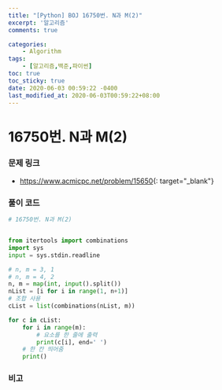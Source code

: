 ```yaml
---
title: "[Python] BOJ 16750번. N과 M(2)"
excerpt: '알고리즘'
comments: true

categories:
    - Algorithm
tags:
    - [알고리즘,백준,파이썬]
toc: true
toc_sticky: true
date: 2020-06-03 00:59:22 -0400
last_modified_at: 2020-06-03T00:59:22+08:00
---
```


# 16750번. N과 M(2)

### 문제 링크
- <https://www.acmicpc.net/problem/15650>{: target="\_blank"}

### 풀이 코드

```python
# 16750번. N과 M(2)


from itertools import combinations
import sys
input = sys.stdin.readline

# n, m = 3, 1
# n, m = 4, 2
n, m = map(int, input().split())
nList = [i for i in range(1, n+1)]
# 조합 사용
cList = list(combinations(nList, m))

for c in cList:
    for i in range(m):
        # 요소를 한 줄에 출력
        print(c[i], end=' ')
    # 한 칸 띄어줌
    print()
```

### 비고